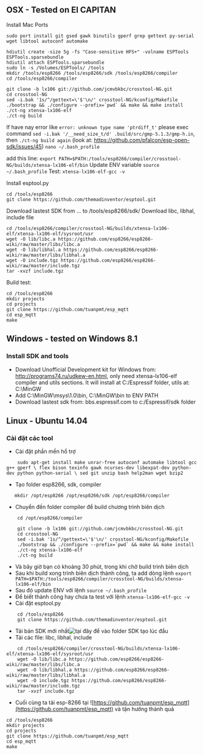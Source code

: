 ## OSX - Tested on EI CAPITAN
Install Mac Ports
```
sudo port install git gsed gawk binutils gperf grep gettext py-serial wget libtool autoconf automake
```

```
hdiutil create -size 5g -fs "Case-sensitive HFS+" -volname ESPTools ESPTools.sparsebundle
hdiutil attach ESPTools.sparsebundle
sudo ln -s /Volumes/ESPTools/ /tools
mkdir /tools/esp8266 /tools/esp8266/sdk /tools/esp8266/compiler
cd /tools/esp8266/compiler

git clone -b lx106 git://github.com/jcmvbkbc/crosstool-NG.git 
cd crosstool-NG
sed -i.bak '1s/^/gettext=\'$'\n/' crosstool-NG/kconfig/Makefile
./bootstrap && ./configure --prefix=`pwd` && make && make install
./ct-ng xtensa-lx106-elf
./ct-ng build

```

If have nay error like `error: unknown type name 'ptrdiff_t'` please exec command  `sed -i.bak '/__need_size_t/d' .build/src/gmp-5.1.3/gmp-h.in`, then `./ct-ng build again`  (look at: https://github.com/pfalcon/esp-open-sdk/issues/45)
`nano ~/.bash_profile`

add this line:
`export PATH=$PATH:/tools/esp8266/compiler/crosstool-NG/builds/xtensa-lx106-elf/bin`
Update ENV variable
`source ~/.bash_profile`
Test: `xtensa-lx106-elf-gcc -v`

Install esptool.py 
```
cd /tools/esp8266
git clone https://github.com/themadinventor/esptool.git
```

Download lastest SDK from ... to /tools/esp8266/sdk/
Download libc, libhal, include file
```
cd /tools/esp8266/compiler/crosstool-NG/builds/xtensa-lx106-elf/xtensa-lx106-elf/sysroot/usr
wget -O lib/libc.a https://github.com/esp8266/esp8266-wiki/raw/master/libs/libc.a
wget -O lib/libhal.a https://github.com/esp8266/esp8266-wiki/raw/master/libs/libhal.a
wget -O include.tgz https://github.com/esp8266/esp8266-wiki/raw/master/include.tgz
tar -xvzf include.tgz

```
Build test:
```
cd /tools/esp8266
mkdir projects
cd projects
git clone https://github.com/tuanpmt/esp_mqtt
cd esp_mqtt
make
```

## Windows - tested on Windows 8.1

### Install SDK and tools
- Download Unofficial Development kit for Windows from: http://programs74.ru/udkew-en.html, only need xtensa-lx106-elf compiler and utils sections. It will install at C:/Espressif folder, utils at: C:\MinGW 
- Add C:\MinGW\msys\1.0\bin, C:\MinGW\bin to ENV PATH 
- Download lastest sdk from: bbs.espressif.com to c:/Espressif/sdk folder

## Linux - Ubuntu 14.04

### Cài đặt các tool
- Cài đặt phần mền hổ trợ
```
    sudo apt-get install make unrar-free autoconf automake libtool gcc g++ gperf \ flex bison texinfo gawk ncurses-dev libexpat-dev python-dev python python-serial \ sed git unzip bash help2man wget bzip2
```
- Tạo folder esp8266, sdk, compiler
```
   mkdir /opt/esp8266 /opt/esp8266/sdk /opt/esp8266/compiler 
```
- Chuyển đến folder compiler để build chương trình biên dịch
```
    cd /opt/esp8266/compiler

    git clone -b lx106 git://github.com/jcmvbkbc/crosstool-NG.git 
    cd crosstool-NG
    sed -i.bak '1s/^/gettext=\'$'\n/' crosstool-NG/kconfig/Makefile
    ./bootstrap && ./configure --prefix=`pwd` && make && make install
    ./ct-ng xtensa-lx106-elf
    ./ct-ng build
```
- Và bây giờ bạn có khoảng 30 phút, trong khi chờ build trình biên dịch
- Sau khi build xong trình biên dịch thành công, ta add dòng lệnh
`export PATH=$PATH:/tools/esp8266/compiler/crosstool-NG/builds/xtensa-lx106-elf/bin`
- Sau đó update ENV với lệnh
`source ~/.bash_profile`
- Để biết thành công hay chưa ta test với lệnh
`xtensa-lx106-elf-gcc -v`
- Cài đặt esptool.py
```
    cd /tools/esp8266
    git clone https://github.com/themadinventor/esptool.git
```
- Tải bản SDK mới nhất![ tại đây ](https://espressif.com/en/support/download/sdks-demos) để vào folder SDK tạo lúc đầu
- Tải các file: libc, libhal, include 
```
    cd /tools/esp8266/compiler/crosstool-NG/builds/xtensa-lx106-elf/xtensa-lx106-elf/sysroot/usr
    wget -O lib/libc.a https://github.com/esp8266/esp8266-wiki/raw/master/libs/libc.a
    wget -O lib/libhal.a https://github.com/esp8266/esp8266-wiki/raw/master/libs/libhal.a
    wget -O include.tgz https://github.com/esp8266/esp8266-wiki/raw/master/include.tgz
    tar -xvzf include.tgz

```
- Cuối cùng ta tải esp-8266 tại ![https://github.com/tuanpmt/esp_mqtt](https://github.com/tuanpmt/esp_mqtt) và tận hưởng thành quả
```
cd /tools/esp8266
mkdir projects
cd projects
git clone https://github.com/tuanpmt/esp_mqtt
cd esp_mqtt
make
```